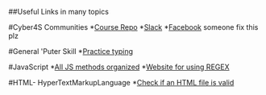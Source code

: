 ##Useful Links  in many topics

#Cyber4S Communities
*[Course Repo](https://github.com/suvelocity/f4s-course)
*[Slack](https://app.slack.com/client/T017XTMBHAS/C018AR5SNLU)
*[Facebook]() someone fix this plz


#General 'Puter Skill
*[Practice typing](https://www.keybr.com/)

#JavaScript
*[All JS methods organized](https://overapi.com/javascript)
*[Website for using REGEX](https://www.rexegg.com/regex-quickstart.html)

#HTML- HyperTextMarkupLanguage
*[Check if an HTML file is valid](https://validator.w3.org/#validate_by_input)
